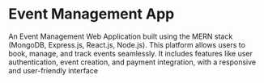 # Event Management App
An Event Management Web Application built using the MERN stack (MongoDB, Express.js, React.js, Node.js). This platform allows users to book, manage, and track events seamlessly. It includes features like user authentication, event creation, and payment integration, with a responsive and user-friendly interface

